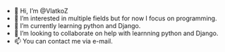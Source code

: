 - 👋 Hi, I’m @VlatkoZ
- 👀 I’m interested in multiple fields but for now I focus on programming.
- 🌱 I’m currently learning python and Django.
- 💞️ I’m looking to collaborate on help with learnning python and Django.
- 📫 You can contact me via e-mail.

<!---
VlatkoZ/VlatkoZ is a ✨ special ✨ repository because its `README.md` (this file) appears on your GitHub profile.
You can click the Preview link to take a look at your changes.
--->
